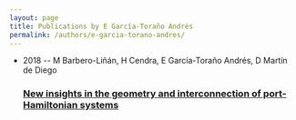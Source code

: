 ```yaml
---
layout: page
title: Publications by E García-Toraño Andrés
permalink: /authors/e-garcia-torano-andres/
---
```


<ul class="post-list">
<li><span class='post-meta'>2018 -- M Barbero-Liñán, H Cendra, E García-Toraño Andrés, D Martín de Diego</span><h3><a class='post-link' href='../../new-insights-in-the-geometry-and-interconnection-of-port-hamiltonian-systems'>New insights in the geometry and interconnection of port-Hamiltonian systems</a></h3></li>

</ul>
